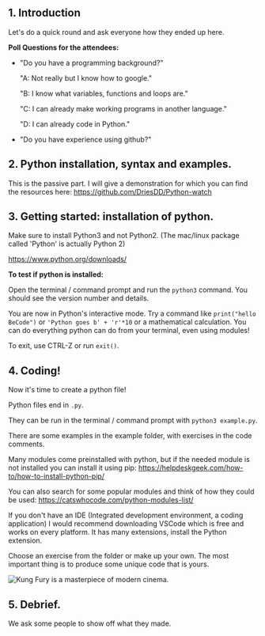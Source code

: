 ## 1. Introduction

Let's do a quick round and ask everyone how they ended up here.

**Poll Questions for the attendees:**

+ "Do you have a programming background?"

    "A: Not really but I know how to google."

    "B: I know what variables, functions and loops are."

    "C: I can already make working programs in another language."

    "D: I can already code in Python."

+ "Do you have experience using github?"

## 2. Python installation, syntax and examples. ##

This is the passive part. I will give a demonstration for which you can find the resources here: https://github.com/DriesDD/Python-watch

## 3. Getting started: installation of python. ##

Make sure to install Python3 and not Python2. (The mac/linux package called 'Python' is actually Python 2)

https://www.python.org/downloads/

**To test if python is installed:**

Open the terminal / command prompt and run the `python3` command. You should see the version number and details. 

You are now in Python's interactive mode. Try a command like `print("hello BeCode")` or `'Python goes b' + 'r'*10` or a mathematical calculation. You can do everything python can do from your terminal, even using modules!

To exit, use CTRL-Z or run `exit()`.

## 4. Coding!

Now it's time to create a python file!

Python files end in `.py`.

They can be run in the terminal / command prompt with `python3 example.py`.

There are some examples in the example folder, with exercises in the code comments.

Many modules come preinstalled with python, but if the needed module is not installed you can install it using pip: https://helpdeskgeek.com/how-to/how-to-install-python-pip/

You can also search for some popular modules and think of how they could be used: https://catswhocode.com/python-modules-list/

If you don't have an IDE (Integrated development environment, a coding application) I would recommend downloading VSCode which is free and works on every platform.
It has many extensions, install the Python extension.

Choose an exercise from the folder or make up your own. The most important thing is to produce some unique code that is yours.

![Kung Fury is a masterpiece of modern cinema.](https://media.giphy.com/media/LcfBYS8BKhCvK/giphy.gif)

## 5. Debrief.

We ask some people to show off what they made.

